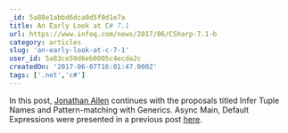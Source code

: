 ```yaml
---
_id: 5a88e1abbd6dca0d5f0d1e7a
title: An Early Look at C# 7.1
url: https://www.infoq.com/news/2017/06/CSharp-7.1-b
category: articles
slug: 'an-early-look-at-c-7-1'
user_id: 5a83ce59d6eb0005c4ecda2c
createdOn: '2017-06-07T16:01:47.000Z'
tags: ['.net','c#']
---
```


In this post, <a href="https://www.infoq.com/profile/Jonathan-Allen">Jonathan Allen</a> continues with the proposals titled Infer Tuple Names and Pattern-matching with Generics. Async Main, Default Expressions were presented in a previous post <a href="https://www.infoq.com/news/2017/06/CSharp-7.1-a">here</a>.
